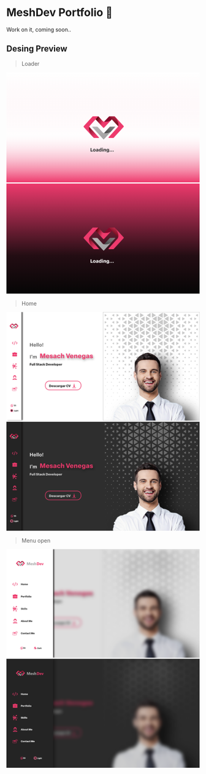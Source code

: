 # MeshDev Portfolio 🚧

Work on it, coming soon..

## Desing Preview

> Loader

![loadder](./public/desing/Loadder.png)
![loadder](./public/desing/Loader_Dark.png)

> Home

![home](./public//desing/Home.png)
![home_dark](./public/desing/Home%20Dark.png)

> Menu open

![Menu](./public/desing/Menu%20View.png)
![Menu](./public/desing/Menu%20View%20Dark.png)

